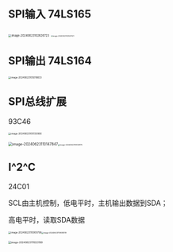 ## SPI输入 74LS165

<img src="../assets/image-20240623102626723.png" alt="image-20240623102626723" style="zoom:40%;" />

<img src="../assets/image-20240623103527521.png" alt="image-20240623103527521" style="zoom:23%;" />

## SPI输出 74LS164

<img src="../assets/image-20240623105018833.png" alt="image-20240623105018833" style="zoom:33%;" />

## SPI总线扩展

93C46

<img src="../assets/image-20240623105133066.png" alt="image-20240623105133066" style="zoom:33%;" />

<img src="../assets/image-20240623110147847.png" alt="image-20240623110147847" style="zoom:50%;" /><img src="../assets/image-20240623110129170.png" alt="image-20240623110129170" style="zoom:25%;" />

## I^2^C 

24C01

SCL由主机控制，低电平时，主机输出数据到SDA；

高电平时，读取SDA数据

<img src="../assets/image-20240623110900798.png" alt="image-20240623110900798" style="zoom:33%;" /><img src="../assets/image-20240623110938319.png" alt="image-20240623110938319" style="zoom:25%;" />

<img src="../assets/image-20240623111023199.png" alt="image-20240623111023199" style="zoom:35%;" />


